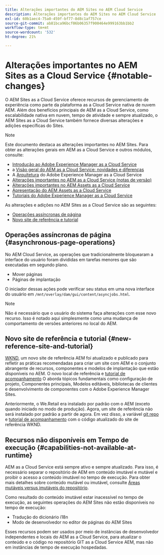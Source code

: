 ```yaml
---
title: Alterações importantes do AEM Sites no AEM Cloud Service
description: Alterações importantes do AEM Sites no AEM Cloud Service
exl-id: 60b1aec4-75a0-459f-bf77-8d8c1af757ce
source-git-commit: ab81bca96bcf06b06357f900464e999163bb1bb2
workflow-type: tm+mt
source-wordcount: '532'
ht-degree: 21%

---
```


# Alterações importantes no AEM Sites as a Cloud Service {#notable-changes}

O AEM Sites as a Cloud Service oferece recursos de gerenciamento de experiência como parte da plataforma as a Cloud Service nativa de nuvem AEM. Além dos benefícios principais de AEM as a Cloud Service, como escalabilidade nativa em nuvem, tempo de atividade e sempre atualizado, o AEM Sites as a Cloud Service também fornece diversas alterações e adições específicas do Sites.

>[!NOTE]
>Este documento destaca as alterações importantes no AEM Sites. Para obter as alterações gerais em AEM as a Cloud Service e outros módulos, consulte:
>
>* [Introdução ao Adobe Experience Manager as a Cloud Service](/help/overview/introduction.md)
>* a [Visão geral do AEM as a Cloud Service: novidades e diferenças](/help/overview/what-is-new-and-different.md)
>* A [Arquitetura](/help/overview/architecture.md) do Adobe Experience Manager as a Cloud Service
>* [Alterações importantes no AEM as a Cloud Service (notas de versão)](/help/release-notes/aem-cloud-changes.md)
>* [Alterações importantes no AEM Assets as a Cloud Service](/help/assets/assets-cloud-changes.md)
>* [Apresentação do AEM Assets as a Cloud Service](/help/assets/overview.md)
>* [Tutoriais do Adobe Experience Manager as a Cloud Service](https://experienceleague.adobe.com/docs/experience-manager-learn/cloud-service/overview.html?lang=pt-BR)


As alterações e adições no AEM Sites as a Cloud Service são as seguintes:

* [Operações assíncronas de página](#asynchronous-page-operations)
* [Novo site de referência e tutorial](#new-reference-site-and-tutorial)

## Operações assíncronas de página {#asynchronous-page-operations}

No AEM Cloud Service, as operações que tradicionalmente bloquearam a interface do usuário foram divididas em tarefas menores que são executadas em segundo plano.

* Mover páginas
* Páginas de implantação

O iniciador dessas ações pode verificar seu status em uma nova interface do usuário em `/mnt/overlay/dam/gui/content/asyncjobs.html`.

>[!NOTE]
>
>Não é necessário que o usuário do sistema faça alterações com esse novo recurso. Isso é notado aqui simplesmente como uma mudança de comportamento de versões anteriores no local do AEM.

## Novo site de referência e tutorial {#new-reference-site-and-tutorial}

[WKND](https://wknd.site/), um novo site de referência AEM foi atualizado e publicado para refletir as práticas recomendadas para criar um site com AEM e o conjunto abrangente de recursos, componentes e modelos de implantação que estão disponíveis no AEM. O novo local de referência e [tutorial de acompanhamento](https://experienceleague.adobe.com/docs/experience-manager-learn/getting-started-wknd-tutorial-develop/overview.html?lang=pt-BR) O aborda tópicos fundamentais como configuração de projeto, Componentes principais, Modelos editáveis, bibliotecas de clientes e desenvolvimento de componentes com o Adobe Experience Manager Sites.

Anteriormente, o We.Retail era instalado por padrão com o AEM (exceto quando iniciado no modo de produção).  Agora, um site de referência não será instalado por padrão a partir de agora.  Em vez disso, a variável [git repo](https://github.com/adobe/aem-guides-wknd/) e [tutorial de acompanhamento](https://experienceleague.adobe.com/docs/experience-manager-learn/getting-started-wknd-tutorial-develop/overview.html) com o código atualizado do site de referência WKND.

## Recursos não disponíveis em Tempo de execução {#capabilities-not-available-at-runtime}

AEM as a Cloud Service está sempre ativo e sempre atualizado. Para isso, é necessário separar o repositório de AEM em conteúdo imutável e mutável e proibir o acesso a conteúdo imutável no tempo de execução. Para obter mais detalhes sobre conteúdo mutável ou imutável, consulte [Áreas mutáveis versus imutáveis do repositório](/help/implementing/developing/introduction/aem-project-content-package-structure.md#mutable-vs-immutable).

Como resultado do conteúdo imutável estar inacessível no tempo de execução, as seguintes operações do AEM Sites não estão disponíveis no tempo de execução:

* Tradução do dicionário i18n
* Modo de desenvolvedor no editor de páginas do AEM Sites

Esses recursos podem ser usados por meio de instâncias de desenvolvedor independentes e locais do AEM as a Cloud Service, para atualizar o conteúdo e o código no repositório GIT as a Cloud Service AEM, mas não em instâncias de tempo de execução hospedadas.
